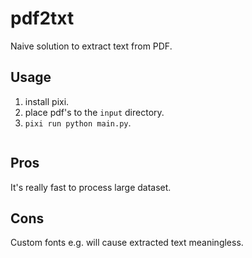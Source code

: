 # pdf2txt

Naive solution to extract text from PDF.

## Usage

1. install pixi.
2. place pdf's to the `input` directory.
3. `pixi run python main.py`.


```bash
```

## Pros

It's really fast to process large dataset.

## Cons

Custom fonts e.g. will cause extracted text meaningless.

